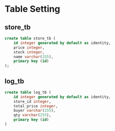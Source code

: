 # Table Setting

## store_tb

```sql
create table store_tb (
    id integer generated by default as identity,
    price integer,
    stock integer,
    name varchar(255),
    primary key (id)
);
```

## log_tb

```sql
create table log_tb (
    id integer generated by default as identity,
    store_id integer,
    total_price integer,
    buyer varchar(255),
    qty varchar(255),
    primary key (id)
)
```
